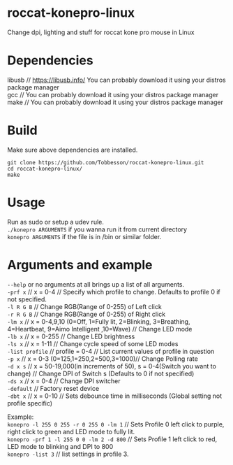 # roccat-konepro-linux
Change dpi, lighting and stuff for roccat kone pro mouse in Linux
# Dependencies
libusb // https://libusb.info/ You can probably download it using your distros package manager \
gcc // You can probably download it using your distros package manager \
make // You can probably download it using your distros package manager
# Build
Make sure above dependencies are installed.
```
git clone https://github.com/Tobbesson/roccat-konepro-linux.git
cd roccat-konepro-linux/
make
```
# Usage
Run as sudo or setup a udev rule.\
`./konepro ARGUMENTS` if you wanna run it from current directory \
`konepro ARGUMENTS` if the file is in /bin or similar folder.
# Arguments and example
`--help` or no arguments at all brings up a list of all arguments. \
`-prf x` // x = 0-4 // Specify which profile to change. Defaults to profile 0 if not specified.\
`-l R G B` // Change RGB(Range of 0-255) of Left click\
`-r R G B` // Change RGB(Range of 0-255) of Right click\
`-lm x` // x = 0-4,9,10 (0=Off, 1=Fully lit, 2=Blinking, 3=Breathing, 4=Heartbeat, 9=Aimo Intelligent ,10=Wave) // Change LED mode\
`-lb x` // x = 0-255 // Change LED brightness\
`-ls x` // x = 1-11 // Change cycle speed of some LED modes\
`-list profile` // profile = 0-4 // List current values of profile in question\
`-p x` // x = 0-3 (0=125,1=250,2=500,3=1000)// Change Polling rate\
`-d x s` // x = 50-19,000(in increments of 50), s = 0-4(Switch you want to change) // Change DPI of Switch s (Defaults to 0 if not specified)\
`-ds x` // x = 0-4 // Change DPI switcher\
`-default` // Factory reset device\
`-dbt x` // x = 0-10 // Sets debounce time in milliseconds (Global setting not profile specific)

Example:\
`konepro -l 255 0 255 -r 0 255 0 -lm 1` // Sets Profile 0 left click to purple, right click to green and LED mode to fully lit.\
`konepro -prf 1 -l 255 0 0 -lm 2 -d 800` // Sets Profile 1 left click to red, LED mode to blinking and DPI to 800\
`konepro -list 3` // list settings in profile 3.
